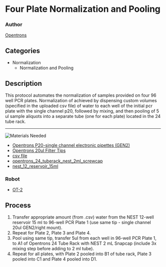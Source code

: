 # Four Plate Normalization and Pooling

### Author
[Opentrons](https://opentrons.com/)



## Categories
* Normalization
	* Normalization and Pooling

## Description
This protocol automates the normalization of samples provided on four 96 well PCR plates. Normalization of achieved by dispensing custom volumes (specified in the uploaded csv file) of water to each well of the initial pcr plate with the single channel p20, followed by mixing, and then pooling of 5 ul sample aliquots into a separate tube (one for each plate) located in the 24 tube rack.

---
![Materials Needed](https://s3.amazonaws.com/opentrons-protocol-library-website/custom-README-images/001-General+Headings/materials.png)

* [Opentrons P20-single channel electronic pipettes (GEN2)](https://shop.opentrons.com/collections/ot-2-robot/products/single-channel-electronic-pipette?variant=31059478970462)
* [Opentrons 20ul Filter Tips](https://shop.opentrons.com/collections/opentrons-tips/products/opentrons-20ul-filter-tips)
* [csv file](https://s3.amazonaws.com/pf-upload-01/u-4256/0/2021-02-20/9l23lox/4Plate_Norm_ex.csv)
* [opentrons_24_tuberack_nest_2ml_screwcap](https://labware.opentrons.com/opentrons_24_tuberack_nest_2ml_screwcap?category=tubeRack)
* [nest_12_reservoir_15ml](https://labware.opentrons.com/nest_12_reservoir_15ml?category=reservoir)


### Robot
* [OT-2](https://opentrons.com/ot-2)

## Process
1. Transfer appropriate amount (from .csv) water from the NEST 12-well reservoir 15 ml to 96-well PCR Plate 1 (use same tip - single channel 20ul GEN2/right mount).
2. Repeat for Plate 2, Plate 3 and Plate 4.
3. Pool using same tip, transfer 5ul from each well in 96-well PCR Plate 1, to A1 of Opentrons 24 Tube Rack with NEST 2 mL Snapcap (include 3x mixing step before adding to 2 ml tube).
4. Repeat for all plates, with Plate 2 pooled into B1 of tube rack, Plate 3 pooled into C1 and Plate 4 pooled into D1.
